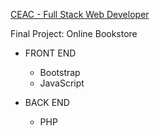 [CEAC - Full Stack Web Developer](https://www.ceac.pt/cursos/programacao-web/)

Final Project: Online Bookstore

* FRONT END
  - Bootstrap
  - JavaScript

* BACK END
  - PHP
